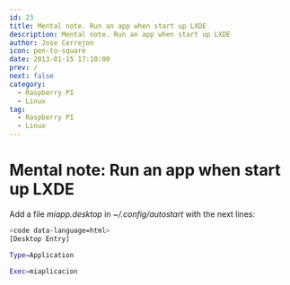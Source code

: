 ```yaml
---
id: 23
title: Mental note. Run an app when start up LXDE
description: Mental note. Run an app when start up LXDE
author: Jose Cerrejon
icon: pen-to-square
date: 2013-01-15 17:10:00
prev: /
next: false
category:
  - Raspberry PI
  - Linux
tag:
  - Raspberry PI
  - Linux
---
```


# Mental note: Run an app when start up LXDE

Add a file *miapp.desktop* in *~/.config/autostart* with the next lines:

```bash
<code data-language=html>
[Desktop Entry] 

Type=Application

Exec=miaplicacion

```